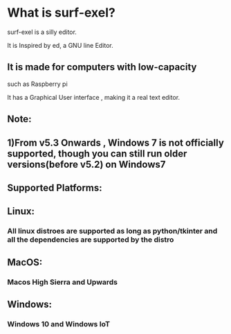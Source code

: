# What is surf-exel?

surf-exel is a silly editor.<br/>

It is Inspired by ed, a GNU line Editor.<br/>


## It is made for computers with low-capacity<br/>
such as Raspberry pi <br/>




It has a Graphical User interface , making it a real text editor.

## Note: 
## 1)From v5.3 Onwards , Windows 7 is not officially supported, though you can still run older versions(before v5.2) on Windows7 


## Supported Platforms:
## Linux:
### All linux distroes are supported as long as python/tkinter and all the dependencies are supported by the distro


## MacOS:
### Macos High Sierra and Upwards


## Windows:
### Windows 10 and Windows IoT

